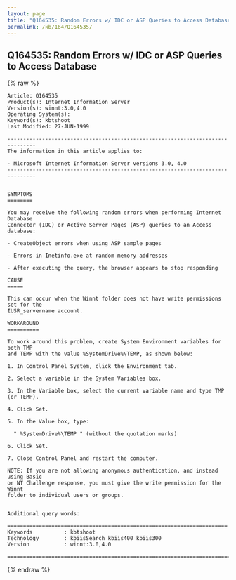 ```yaml
---
layout: page
title: "Q164535: Random Errors w/ IDC or ASP Queries to Access Database"
permalink: /kb/164/Q164535/
---
```


## Q164535: Random Errors w/ IDC or ASP Queries to Access Database

{% raw %}

	Article: Q164535
	Product(s): Internet Information Server
	Version(s): winnt:3.0,4.0
	Operating System(s): 
	Keyword(s): kbtshoot
	Last Modified: 27-JUN-1999
	
	-------------------------------------------------------------------------------
	The information in this article applies to:
	
	- Microsoft Internet Information Server versions 3.0, 4.0 
	-------------------------------------------------------------------------------
	
	
	SYMPTOMS
	========
	
	You may receive the following random errors when performing Internet Database
	Connector (IDC) or Active Server Pages (ASP) queries to an Access database:
	
	- CreateObject errors when using ASP sample pages
	
	- Errors in Inetinfo.exe at random memory addresses
	
	- After executing the query, the browser appears to stop responding
	
	CAUSE
	=====
	
	This can occur when the Winnt folder does not have write permissions set for the
	IUSR_servername account.
	
	WORKAROUND
	==========
	
	To work around this problem, create System Environment variables for both TMP
	and TEMP with the value %SystemDrive%\TEMP, as shown below:
	
	1. In Control Panel System, click the Environment tab.
	
	2. Select a variable in the System Variables box.
	
	3. In the Variable box, select the current variable name and type TMP (or TEMP).
	
	4. Click Set.
	
	5. In the Value box, type:
	
	  " %SystemDrive%\TEMP " (without the quotation marks)
	
	6. Click Set.
	
	7. Close Control Panel and restart the computer.
	
	NOTE: If you are not allowing anonymous authentication, and instead using Basic
	or NT Challenge response, you must give the write permission for the Winnt
	folder to individual users or groups.
	
	
	Additional query words:
	
	======================================================================
	Keywords          : kbtshoot 
	Technology        : kbiisSearch kbiis400 kbiis300
	Version           : winnt:3.0,4.0
	
	=============================================================================
	

{% endraw %}
